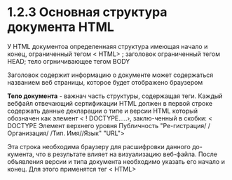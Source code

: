 # 1.2.3 Основная структура документа HTML 

У HTML документоа определеннаяя структура имеющая начало и конец, ограниченный тегом < HTML> ; заголовок ограниченный тегом HEAD; тело огрничивающее тегом BODY

Заголовок содержит информацию о документе может содержаться названием веб страницы, которое будет отображено браузером

**Тело документа** - важнач часть структуры, содержащая теги. Каждый вебфайл отвечающий сертификации  HTML должен в первой строке содержать данные декларации о типе и версии HTML который обозначен как элемент < ! DOCTYPE.....›, заклю-ченный в скобки:
< DOCTYРЕ Элемент верхнего уровня Публичность
"Pe-гистрация/ /Организация/ /Тип. Имя//Язык" "URL">

Эта строка необходима браузеру для расшифровки данного до-кумента, что в результате влияет на визуализацию веб-файла.
После объявления версии и типа документа необходимо указать
его начало и конец. Для этого применятся тег < HTML> 
